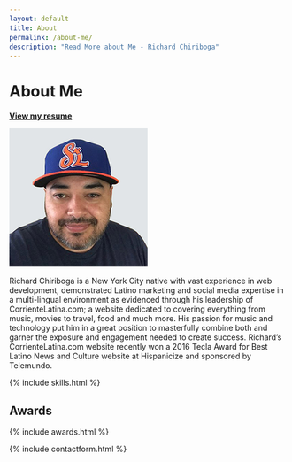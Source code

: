 ```yaml
---
layout: default
title: About
permalink: /about-me/
description: "Read More about Me - Richard Chiriboga"
---
```


<div class="jumbotron">
  <div class="container text-center">
    <h1>About Me</h1>
  </div>
</div>


<section class="subtron resume">
  <div class="container">
    <div class="row">
      <div class="col-lg-12 col-md-12 col-sm-12 col-xs-12 text-center">
        <p><a class="btn btn-info btn-lg btn-rc" href="/resume/Richard.Chiriboga.Resume.pdf" target="_blank"><strong>View my resume</strong></a></p>
      </div>
    </div>
  </div>
</section>


<section id="aboutme">
  <div class="container">
    <div class="row">
      <div class="col-lg-5 col-md-4 col-sm-3 col-xs-12">
        <img class="img-responsive img-circle center-block" src="/img/chiriboga.jpg" alt="Richard Chiriboga">
      </div>
      <div class="col-lg-7 col-md-8 col-sm-9 col-xs-12 bio">
          <p>Richard Chiriboga is a New York City native with vast experience in web development, demonstrated Latino marketing and social media expertise in a multi-lingual environment as evidenced through his leadership of CorrienteLatina.com; a website dedicated to covering everything from music, movies to travel, food and much more. His passion for music and technology put him in a great position to masterfully combine both and garner the exposure and engagement needed to create success.  Richard’s CorrienteLatina.com website recently won a 2016 Tecla Award for Best Latino News and Culture website at Hispanicize and sponsored by Telemundo. </p>
      </div>
    </div>
  </div>
</section>


{% include skills.html %}


<section class="subtron" id="awards">
  <div class="container">
    <div class="row">
      <div class="col-lg-12 col-md-12 col-sm-12 col-xs-12">
        <h2>Awards</h2>
      </div>
    </div>
    {% include awards.html %}
  </div>
</section>



{% include contactform.html %}